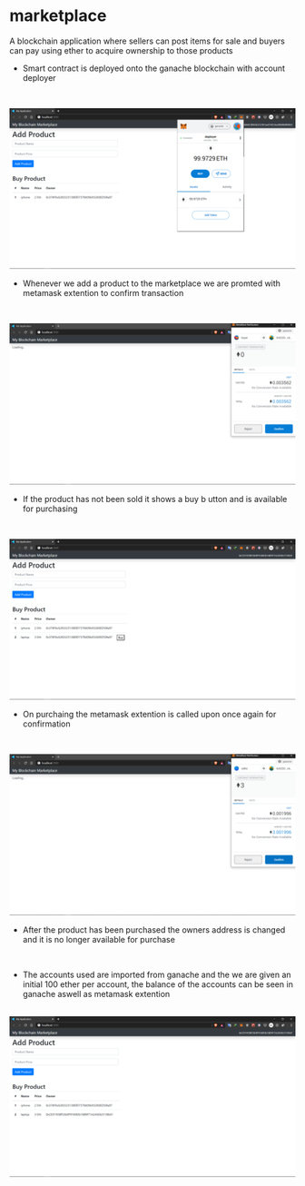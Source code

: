 # marketplace
A blockchain application where sellers can post items for sale and buyers can pay using ether to acquire ownership to those products

* Smart contract is deployed onto the ganache blockchain with account deployer
<br>

![image](/images/66.png)
<br>
* Whenever we add a product to the marketplace we are promted with metamask extention to confirm transaction
<br>

![image](/images/67.png)
<br>
* If the product has not been sold it shows a buy b utton and is available for purchasing
<br>

![image](/images/68.png)
<br>
* On purchaing the metamask extention is called upon once again for confirmation
<br>

![image](/images/69.png)
<br>
* After the product has been purchased the owners address is changed and it is no longer available for purchase
<br>

* The accounts used are imported from ganache and the we are given an initial 100 ether per account, the balance of the accounts can be seen in ganache aswell as metamask extention
<br><br>

![image](/images/70.png)

